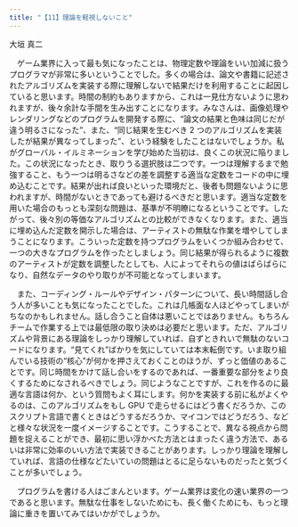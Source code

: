 ```yaml
---
title: "【11】理論を軽視しないこと"
---
```



大垣 真二


　ゲーム業界に入って最も気になったことは、物理定数や理論をいい加減に扱うプログラマが非常に多いということでした。多くの場合は、論文や書籍に記述されたアルゴリズムを実装する際に理解しないで結果だけを利用することに起因していると思います。時間の制約もありますから、これは一見仕方ないように思われますが、後々余計な手間を生み出すことになります。みなさんは、画像処理やレンダリングなどのプログラムを開発する際に、“論文の結果と色味は同じだが違う明るさになった”、また、“同じ結果を生むべき 2 つのアルゴリズムを実装したが結果が異なってしまった”、という経験をしたことはないでしょうか。私がグローバル・イルミネーションを学び始めた当初は、良くこの状況に陥りました。この状況になったとき、取りうる選択肢は二つです。一つは理解するまで勉強すること、もう一つは明るさなどの差を調整する適当な定数をコードの中に埋め込むことです。結果が出れば良いといった環境だと、後者も問題ないように思われますが、時間がないときであっても避けるべきだと思います。適当な定数を用いた場合のもっとも深刻な問題は、基準が不明瞭になるということです。したがって、後々別の等価なアルゴリズムとの比較ができなくなります。また、適当に埋め込んだ定数を開示した場合は、アーティストの無駄な作業を増やしてしまうことになります。こういった定数を持つプログラムをいくつか組み合わせて、一つの大きなプログラムを作ったとしましょう。同じ結果が得られるように複数のアーティストが定数を調整したとしても、人によってそれらの値はばらばらになり、自然なデータのやり取りが不可能となってしまいます。

　また、コーディング・ルールやデザイン・パターンについて、長い時間話し合う人が多いことも気になったことでした。これは几帳面な人ほどやってしまいがちなのかもしれません。話し合うこと自体は悪いことではありません。もちろんチームで作業する上では最低限の取り決めは必要だと思います。ただ、アルゴリズムや背景にある理論をしっかり理解していれば、自ずときれいで無駄のないコードになります。“見てくれ”ばかりを気にしていては本末転倒です。いま取り組んでいる技術の“核心”が何かを押さえておくことのほうが、ずっと価値のあることです。同じ時間をかけて話し合いをするのであれば、一番重要な部分をより良くするためになされるべきでしょう。同じようなことですが、これを作るのに最適な言語は何か、という質問もよく耳にします。何かを実装する前に私がよくやるのは、このアルゴリズムをもし GPU で走らせるにはどう書くだろうか、このスクリプト言語で書くときはどうするだろうか、マイコンではどうだろう、などと様々な状況を一度イメージすることです。こうすることで、異なる視点から問題を捉えることができ、最初に思い浮かべた方法とはまったく違う方法で、あるいは非常に効率のいい方法で実装できることがあります。しっかり理論を理解していれば、言語の仕様などたいていの問題はとるに足らないものだったと気づくことが多いでしょう。

　プログラムを書ける人はごまんといます。ゲーム業界は変化の速い業界の一つであると思います。無駄な仕事をしないためにも、長く働くためにも、もっと理論に重きを置いてみてはいかがでしょうか。
